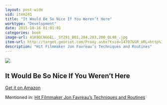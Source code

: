```yaml
---
layout: post-wide
uid: item241
title: "It Would Be So Nice If You Weren’t Here"
worktype: "Development"
date: 2015-10-16 01:01:01
categories: book
image-url: 41K9QCNGGEL._SY291_BO1,204,203,200_QL40_.jpg
item-url: http://target.georiot.com/Proxy.ashx?tsid=14707&GR_URL=http%3A%2F%2Fwww.amazon.com%2FWould-Nice-You-Werent-Here%2Fdp%2F0679731342%2F
description: "Hit Filmmaker Jon Favreau’s Techniques and Routines"
---
```

<a href="http://target.georiot.com/Proxy.ashx?tsid=14707&GR_URL=http%3A%2F%2Fwww.amazon.com%2FWould-Nice-You-Werent-Here%2Fdp%2F0679731342%2F" target="blank"><img src="../../../../img/thumbs/41K9QCNGGEL._SY291_BO1,204,203,200_QL40_.jpg" class="prod-img"></a>
<h2>It Would Be So Nice If You Weren’t Here</h2>
<p><a href="http://target.georiot.com/Proxy.ashx?tsid=14707&GR_URL=http%3A%2F%2Fwww.amazon.com%2FWould-Nice-You-Werent-Here%2Fdp%2F0679731342%2F" target="blank">Get it on Amazon</a><p>
<p>Mentioned in: <a href="http://fourhourworkweek.com/2015/04/14/jon-favreau/" target="blank">Hit Filmmaker Jon Favreau’s Techniques and Routines</a></p>
